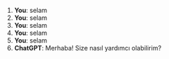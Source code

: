 1. **You**: selam
2. **You**: selam
3. **You**: selam
4. **You**: selam
5. **You**: selam
6. **ChatGPT**: Merhaba! Size nasıl yardımcı olabilirim?